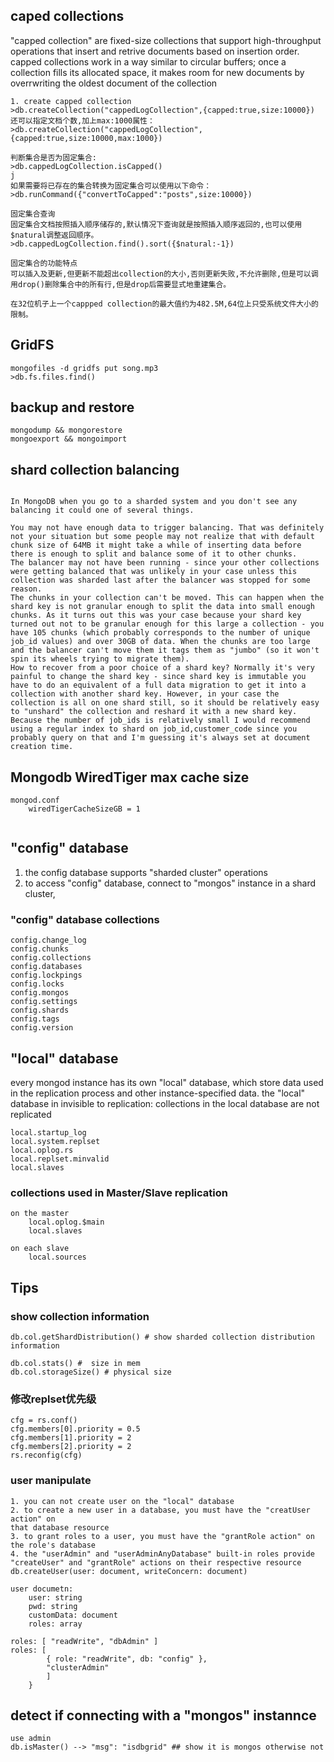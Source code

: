 


## caped collections
"capped collection" are fixed-size collections that support high-throughput
operations that insert and retrive documents based on insertion order.
capped collections work in a way similar to circular buffers; once a collection
fills its allocated space, it makes room for new documents by overrwriting the 
oldest document of the collection


```
1. create capped collection
>db.createCollection("cappedLogCollection",{capped:true,size:10000})
还可以指定文档个数,加上max:1000属性：
>db.createCollection("cappedLogCollection",{capped:true,size:10000,max:1000})

判断集合是否为固定集合:
>db.cappedLogCollection.isCapped()
j
如果需要将已存在的集合转换为固定集合可以使用以下命令：
>db.runCommand({"convertToCapped":"posts",size:10000})

固定集合查询
固定集合文档按照插入顺序储存的,默认情况下查询就是按照插入顺序返回的,也可以使用$natural调整返回顺序。
>db.cappedLogCollection.find().sort({$natural:-1})

固定集合的功能特点
可以插入及更新,但更新不能超出collection的大小,否则更新失败,不允许删除,但是可以调用drop()删除集合中的所有行,但是drop后需要显式地重建集合。

在32位机子上一个cappped collection的最大值约为482.5M,64位上只受系统文件大小的限制。
```

## GridFS 
```
mongofiles -d gridfs put song.mp3
>db.fs.files.find()

```

## backup and restore

```
mongodump && mongorestore
mongoexport && mongoimport 
```

## shard collection balancing
```

In MongoDB when you go to a sharded system and you don't see any balancing it could one of several things.

You may not have enough data to trigger balancing. That was definitely not your situation but some people may not realize that with default chunk size of 64MB it might take a while of inserting data before there is enough to split and balance some of it to other chunks.
The balancer may not have been running - since your other collections were getting balanced that was unlikely in your case unless this collection was sharded last after the balancer was stopped for some reason.
The chunks in your collection can't be moved. This can happen when the shard key is not granular enough to split the data into small enough chunks. As it turns out this was your case because your shard key turned out not to be granular enough for this large a collection - you have 105 chunks (which probably corresponds to the number of unique job_id values) and over 30GB of data. When the chunks are too large and the balancer can't move them it tags them as "jumbo" (so it won't spin its wheels trying to migrate them).
How to recover from a poor choice of a shard key? Normally it's very painful to change the shard key - since shard key is immutable you have to do an equivalent of a full data migration to get it into a collection with another shard key. However, in your case the collection is all on one shard still, so it should be relatively easy to "unshard" the collection and reshard it with a new shard key. Because the number of job_ids is relatively small I would recommend using a regular index to shard on job_id,customer_code since you probably query on that and I'm guessing it's always set at document creation time.

```


## Mongodb WiredTiger max cache size
```
mongod.conf
    wiredTigerCacheSizeGB = 1
    
```



## "config" database

1. the config database supports "sharded cluster" operations
2. to access "config" database, connect to "mongos" instance in a shard cluster,
 
### "config" database collections

```
config.change_log
config.chunks
config.collections
config.databases
config.lockpings
config.locks
config.mongos
config.settings
config.shards
config.tags
config.version
```


## "local" database
every mongod instance  has its own "local" database, which store data used in 
the replication process and other instance-specified data. the "local" database
in invisible to replication: collections in the local database are not replicated

```
local.startup_log
local.system.replset
local.oplog.rs
local.replset.minvalid
local.slaves
```


### collections used in Master/Slave replication
```
on the master
    local.oplog.$main
    local.slaves

on each slave
    local.sources

```

## Tips
### show collection information 
```
db.col.getShardDistribution() # show sharded collection distribution information

db.col.stats() #  size in mem
db.col.storageSize() # physical size 
```

### 修改replset优先级
```
cfg = rs.conf()
cfg.members[0].priority = 0.5
cfg.members[1].priority = 2
cfg.members[2].priority = 2
rs.reconfig(cfg)
```

### user manipulate
```
1. you can not create user on the "local" database
2. to create a new user in a database, you must have the "creatUser action" on 
that database resource
3. to grant roles to a user, you must have the "grantRole action" on the role's database
4. the "userAdmin" and "userAdminAnyDatabase" built-in roles provide "createUser" and "grantRole" actions on their respective resource
db.createUser(user: document, writeConcern: document)

user documetn:
    user: string
    pwd: string
    customData: document
    roles: array

roles: [ "readWrite", "dbAdmin" ]
roles: [
        { role: "readWrite", db: "config" },
        "clusterAdmin"
        ]
    }
```

## detect if connecting with a "mongos" instannce
```
use admin
db.isMaster() --> "msg": "isdbgrid" ## show it is mongos otherwise not
```
